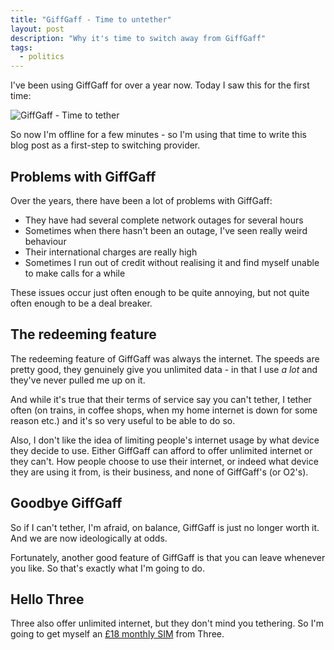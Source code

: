 ```yaml
---
title: "GiffGaff - Time to untether"
layout: post
description: "Why it's time to switch away from GiffGaff"
tags:
  - politics
---
```


I've been using GiffGaff for over a year now. Today I saw this for the first time:

![GiffGaff - Time to tether](//i.imgur.com/zOSCtXF.png)

So now I'm offline for a few minutes - so I'm using that time to write this blog post as a first-step to switching provider.

## Problems with GiffGaff

Over the years, there have been a lot of problems with GiffGaff:

- They have had several complete network outages for several hours
- Sometimes when there hasn't been an outage, I've seen really weird behaviour
- Their international charges are really high
- Sometimes I run out of credit without realising it and find myself unable to make calls for a while

These issues occur just often enough to be quite annoying, but not quite often enough to be a deal breaker.

## The redeeming feature

The redeeming feature of GiffGaff was always the internet. The speeds are pretty good, they genuinely give you unlimited data - in that I use _a lot_ and they've never pulled me up on it.

And while it's true that their terms of service say you can't tether, I tether often (on trains, in coffee shops, when my home internet is down for some reason etc.) and it's so very useful to be able to do so.

Also, I don't like the idea of limiting people's internet usage by what device they decide to use. Either GiffGaff can afford to offer unlimited internet or they can't. How people choose to use their internet, or indeed what device they are using it from, is their business, and none of GiffGaff's (or O2's).

## Goodbye GiffGaff

So if I can't tether, I'm afraid, on balance, GiffGaff is just no longer worth it. And we are now ideologically at odds.

Fortunately, another good feature of GiffGaff is that you can leave whenever you like. So that's exactly what I'm going to do.

## Hello Three

Three also offer unlimited internet, but they don't mind you tethering. So I'm going to get myself an [£18 monthly SIM](http://store.three.co.uk/view/searchSimOnly?tariff=2281) from Three.

